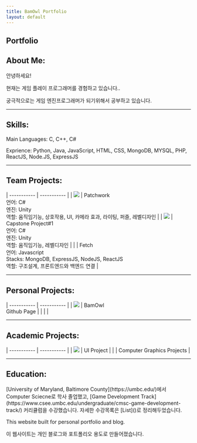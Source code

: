 ```yaml
---
title: BamOwl Portfolio
layout: default
---
```



## **Portfolio**

<section class="portfolio-container" markdown="1">

<!--Need magnifyig on hover the image to maximize the image size regarless the other content and showed the abstract under the image.-->



<h1 class="about-me"> About Me:</h1>
<p class="">안녕하세요!</p>
<p>현재는 게임 플레이 프로그래머를 경험하고 있습니다..</p>
<p>궁극적으로는 게임 엔진프로그래머가 되기위해서 공부하고 있습니다.</p>

---

<h1 class="skills">Skills:</h1>

Main Languages: C, C++, C#

Exprience: Python, Java, JavaScript, HTML, CSS, MongoDB, MYSQL, PHP, ReactJS, Node.JS, ExpressJS

--- 

<h1 class = "about-me" > Team Projects: </h1>

| ----------- | ----------- |
| [<img class="portfolioImg" src="../assets/img/dev/PatchworkThumbnail.png">](http://bamowl.com/dev/UNITY-Long-PORJECT) | Patchwork <br> 언어: C# <br> 엔진: Unity <br> 역할: 움직임기능, 상호작용, UI, 카메라 효과, 라이팅, 퍼즐, 레벨디자인 |
| [<img  class="portfolioImg" src="../assets/img/dev/WallJumpThumbnail.png">](http://bamowl.com/dev/UNITY-SMALL-PORJECT) | Capstone Project#1 <br> 언어: C# <br> 엔진: Unity <br> 역할: 움직임기능, 레벨디자인 |
| []() | Fetch <br> 언어: Javascript <br> Stacks: MongoDB, ExpressJS, NodeJS, ReactJS <br> 역할: 구조설계, 프론트엔드와 백엔드 연결 |


--- 

<h1 class = "about-me" > Personal Projects: </h1>

| ----------- | ----------- |
| <img class="portfolioImg" src="../assets/img/dev/BamOwlThumbnail.png"> | BamOwl <br> Github Page  |
| | |

---

<h1 class = "about-me" > Academic Projects: </h1>

| ----------- | ----------- |
| <img class="portfolioImg" src="../assets/img/dev/UIProjectThumbnail.png"> | UI Project |
| | Computer Graphics Projects |

--- 

<h1 class= "about-me">Education:</h1>

<div markdown="1" style="text-align: left">
[University of Maryland, Baltimore County](https://umbc.edu/)에서 Computer Sciecne로 학사 졸업했고, [Game Development Track](https://www.csee.umbc.edu/undergraduate/cmsc-game-development-track/) 커리큘럼을 수강했습니다.
자세한 수강목록은 [List]()로 정리해두었습니다.
</div>




</section>


<section class="introduction">
    <p>This website built for personal portfolio and blog.</p>
    <p>이 웹사이트는 개인 블로그와 포트폴리오 용도로 만들어졌습니다.</p>
</section>
